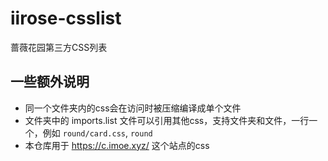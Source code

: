 # iirose-csslist
蔷薇花园第三方CSS列表

## 一些额外说明
- 同一个文件夹内的css会在访问时被压缩编译成单个文件
- 文件夹中的 imports.list 文件可以引用其他css，支持文件夹和文件，一行一个，例如 `round/card.css`, `round`
- 本仓库用于 https://c.imoe.xyz/ 这个站点的css
